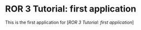 # ROR 3 Tutorial: first application

This is the first application for
[*ROR 3 Tutorial: first application*]